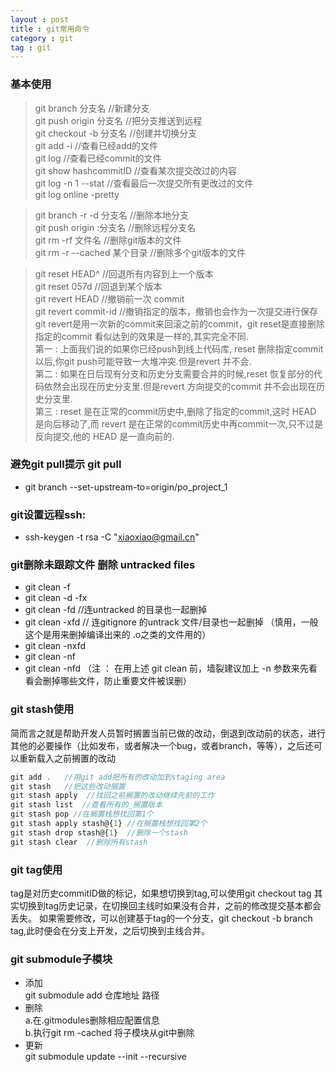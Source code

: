 ```yaml
---
layout : post
title : git常用命令
category : git
tag : git
---
```


### 基本使用
>git branch 分支名                    //新建分支  <br>
>git push origin 分支名              //把分支推送到远程  <br>
>git checkout -b 分支名             //创建并切换分支  <br>
>git add -i                                //查看已经add的文件  <br>
>git log                                    //查看已经commit的文件  <br>
>git show  hashcommitID      //查看某次提交改过的内容  <br>
>git log -n 1 --stat                   //查看最后一次提交所有更改过的文件  <br>
>git log online -pretty   <br>

>git branch  -r  -d 分支名           //删除本地分支  <br>
>git push origin  :分支名           //删除远程分支名  <br>
>git rm -rf 文件名                      //删除git版本的文件  <br>
>git rm -r --cached  某个目录    //删除多个git版本的文件  <br>

>git reset HEAD^                    //回退所有内容到上一个版本  <br>
>git reset 057d                      //回退到某个版本   <br>
>git revert HEAD                    //撤销前一次 commit  <br>
>git revert commit-id             //撤销指定的版本，撤销也会作为一次提交进行保存  <br>
>git revert是用一次新的commit来回滚之前的commit，git reset是直接删除指定的commit
看似达到的效果是一样的,其实完全不同.  <br>
第一 : 
上面我们说的如果你已经push到线上代码库, reset 删除指定commit以后,你git push可能导致一大堆冲突.但是revert 并不会.  <br>
第二 : 
如果在日后现有分支和历史分支需要合并的时候,reset 恢复部分的代码依然会出现在历史分支里.但是revert 方向提交的commit 并不会出现在历史分支里.  <br>
第三 : 
reset 是在正常的commit历史中,删除了指定的commit,这时 HEAD 是向后移动了,而 revert 是在正常的commit历史中再commit一次,只不过是反向提交,他的 HEAD 是一直向前的.  <br>


### 避免git pull提示      git pull <remote> <branch>
* git branch --set-upstream-to=origin/po_project_1

### git设置远程ssh:
* ssh-keygen -t rsa -C "xiaoxiao@gmail.cn"

### git删除未跟踪文件 删除 untracked files
* git clean -f
* git clean -d -fx
* git clean -fd   //连untracked 的目录也一起删掉
* git clean -xfd  // 连gitignore 的untrack 文件/目录也一起删掉 （慎用，一般这个是用来删掉编译出来的 .o之类的文件用的）
* git clean -nxfd
* git clean -nf
* git clean -nfd
（注 ： 在用上述 git clean 前，墙裂建议加上 -n 参数来先看看会删掉哪些文件，防止重要文件被误删）

### git stash使用 
简而言之就是帮助开发人员暂时搁置当前已做的改动，倒退到改动前的状态，进行其他的必要操作（比如发布，或者解决一个bug，或者branch，等等），之后还可以重新载入之前搁置的改动

```javascript
git add .   //用git add把所有的改动加到staging area
git stash   //把这些改动搁置
git stash apply  //找回之前搁置的改动继续先前的工作
git stash list  //查看所有的_搁置版本
git stash pop //在搁置栈想找回第1个
git stash apply stash@{1} //在搁置栈想找回第2个
git stash drop stash@{1}  //删除一个stash
git stash clear  //删除所有stash
```

### git tag使用
tag是对历史commitID做的标记，如果想切换到tag,可以使用git checkout tag
其实切换到tag历史记录，在切换回主线时如果没有合并，之前的修改提交基本都会丢失。
如果需要修改，可以创建基于tag的一个分支，git checkout -b branch tag,此时便会在分支上开发，之后切换到主线合并。


### git submodule子模块
* 添加  <br>
git submodule add 仓库地址 路径
* 删除  <br>
a.在.gitmodules删除相应配置信息    <br>
b.执行git rm -cached 将子模块从git中删除
* 更新  <br>
git submodule update --init --recursive



















